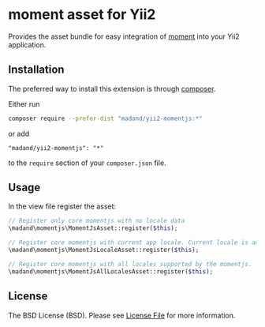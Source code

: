 # moment asset for Yii2
Provides the asset bundle for easy integration of [moment](http://momentjs.com/) into your Yii2 application.


## Installation

The preferred way to install this extension is through [composer](http://getcomposer.org/download/).

Either run

```bash
composer require --prefer-dist "madand/yii2-momentjs:*"
```

or add

```
"madand/yii2-momentjs": "*"
```

to the `require` section of your `composer.json` file.


## Usage

In the view file register the asset:

```php
// Register only core momentjs with no locale data
\madand\momentjs\MomentJsAsset::register($this);

// Register core momentjs with current app locale. Current locale is activated on DOM ready.
\madand\momentjs\MomentJsLocaleAsset::register($this);

// Register core momentjs with all locales supported by the momentjs.
\madand\momentjs\MomentJsAllLocalesAsset::register($this);
```


## License

The BSD License (BSD). Please see [License File](LICENSE.md) for more information.
